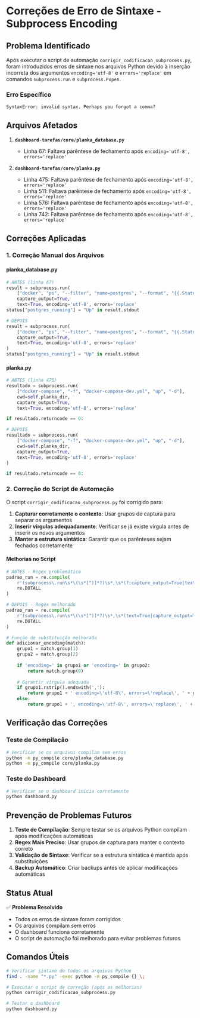# Correções de Erro de Sintaxe - Subprocess Encoding

## Problema Identificado

Após executar o script de automação `corrigir_codificacao_subprocess.py`, foram introduzidos erros de sintaxe nos arquivos Python devido à inserção incorreta dos argumentos `encoding='utf-8'` e `errors='replace'` em comandos `subprocess.run` e `subprocess.Popen`.

### Erro Específico
```
SyntaxError: invalid syntax. Perhaps you forgot a comma?
```

## Arquivos Afetados

1. **`dashboard-tarefas/core/planka_database.py`**
   - Linha 67: Faltava parêntese de fechamento após `encoding='utf-8', errors='replace'`

2. **`dashboard-tarefas/core/planka.py`**
   - Linha 475: Faltava parêntese de fechamento após `encoding='utf-8', errors='replace'`
   - Linha 511: Faltava parêntese de fechamento após `encoding='utf-8', errors='replace'`
   - Linha 576: Faltava parêntese de fechamento após `encoding='utf-8', errors='replace'`
   - Linha 742: Faltava parêntese de fechamento após `encoding='utf-8', errors='replace'`

## Correções Aplicadas

### 1. Correção Manual dos Arquivos

#### planka_database.py
```python
# ANTES (linha 67)
result = subprocess.run(
    ["docker", "ps", "--filter", "name=postgres", "--format", "{{.Status}}"],
    capture_output=True,
    text=True, encoding='utf-8', errors='replace'
status["postgres_running"] = "Up" in result.stdout

# DEPOIS
result = subprocess.run(
    ["docker", "ps", "--filter", "name=postgres", "--format", "{{.Status}}"],
    capture_output=True,
    text=True, encoding='utf-8', errors='replace'
)
status["postgres_running"] = "Up" in result.stdout
```

#### planka.py
```python
# ANTES (linha 475)
resultado = subprocess.run(
    ["docker-compose", "-f", "docker-compose-dev.yml", "up", "-d"],
    cwd=self.planka_dir,
    capture_output=True,
    text=True, encoding='utf-8', errors='replace'

if resultado.returncode == 0:

# DEPOIS
resultado = subprocess.run(
    ["docker-compose", "-f", "docker-compose-dev.yml", "up", "-d"],
    cwd=self.planka_dir,
    capture_output=True,
    text=True, encoding='utf-8', errors='replace'
)

if resultado.returncode == 0:
```

### 2. Correção do Script de Automação

O script `corrigir_codificacao_subprocess.py` foi corrigido para:

1. **Capturar corretamente o contexto**: Usar grupos de captura para separar os argumentos
2. **Inserir vírgulas adequadamente**: Verificar se já existe vírgula antes de inserir os novos argumentos
3. **Manter a estrutura sintática**: Garantir que os parênteses sejam fechados corretamente

#### Melhorias no Script
```python
# ANTES - Regex problemático
padrao_run = re.compile(
    r'(subprocess\.run\s*\(\s*[^)]*?)\s*,\s*(?:capture_output=True|text=True|timeout=\d+)\s*\)',
    re.DOTALL
)

# DEPOIS - Regex melhorado
padrao_run = re.compile(
    r'(subprocess\.run\s*\(\s*[^)]*?)\s*,\s*(text=True|capture_output=True|timeout=\d+)\s*\)',
    re.DOTALL
)

# Função de substituição melhorada
def adicionar_encoding(match):
    grupo1 = match.group(1)
    grupo2 = match.group(2)
    
    if 'encoding=' in grupo1 or 'encoding=' in grupo2:
        return match.group(0)
    
    # Garantir vírgula adequada
    if grupo1.rstrip().endswith(','):
        return grupo1 + ' encoding=\'utf-8\', errors=\'replace\', ' + grupo2 + ')'
    else:
        return grupo1 + ', encoding=\'utf-8\', errors=\'replace\', ' + grupo2 + ')'
```

## Verificação das Correções

### Teste de Compilação
```bash
# Verificar se os arquivos compilam sem erros
python -m py_compile core/planka_database.py
python -m py_compile core/planka.py
```

### Teste do Dashboard
```bash
# Verificar se o dashboard inicia corretamente
python dashboard.py
```

## Prevenção de Problemas Futuros

1. **Teste de Compilação**: Sempre testar se os arquivos Python compilam após modificações automáticas
2. **Regex Mais Preciso**: Usar grupos de captura para manter o contexto correto
3. **Validação de Sintaxe**: Verificar se a estrutura sintática é mantida após substituições
4. **Backup Automático**: Criar backups antes de aplicar modificações automáticas

## Status Atual

✅ **Problema Resolvido**
- Todos os erros de sintaxe foram corrigidos
- Os arquivos compilam sem erros
- O dashboard funciona corretamente
- O script de automação foi melhorado para evitar problemas futuros

## Comandos Úteis

```bash
# Verificar sintaxe de todos os arquivos Python
find . -name "*.py" -exec python -m py_compile {} \;

# Executar o script de correção (após as melhorias)
python corrigir_codificacao_subprocess.py

# Testar o dashboard
python dashboard.py
``` 